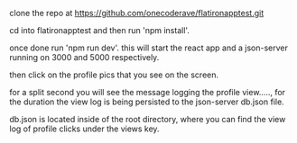 clone the repo at https://github.com/onecoderave/flatironapptest.git

cd into flatironapptest and then run 'npm install'.

once done run 'npm run dev'. this will start the react app and a json-server running on 3000 and 5000 respectively.

then click on the profile pics that you see on the screen.

for a split second you will see the message logging the profile view....., for the duration the view log is being persisted to the json-server db.json file.

db.json is located inside of the root directory, where you can find the view log of profile clicks under the views key.
